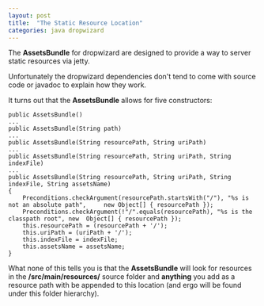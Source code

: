 ```yaml
---
layout: post
title:  "The Static Resource Location"
categories: java dropwizard
---
```


The **AssetsBundle** for dropwizard are designed to provide a way to server static resources via jetty.

Unfortunately the dropwizard dependencies don't tend to come with source code or javadoc to explain how they work.

It turns out that the **AssetsBundle** allows for five constructors:  

    public AssetsBundle()
	...
	public AssetsBundle(String path)
	...
	public AssetsBundle(String resourcePath, String uriPath)
	...  
	public AssetsBundle(String resourcePath, String uriPath, String indexFile)
	...  
	public AssetsBundle(String resourcePath, String uriPath, String indexFile, String assetsName)
	{
		Preconditions.checkArgument(resourcePath.startsWith("/"), "%s is not an absolute path", 	new Object[] { resourcePath });
    	Preconditions.checkArgument(!"/".equals(resourcePath), "%s is the classpath root", new 	Object[] { resourcePath });
    	this.resourcePath = (resourcePath + '/');
    	this.uriPath = (uriPath + '/');
    	this.indexFile = indexFile;
    	this.assetsName = assetsName;
	}

What none of this tells you is that the **AssetsBundle** will look for resources in the **/src/main/resources/** source folder and **anything** you add as a resource path with be appended to this location (and ergo will be found under this folder hierarchy).